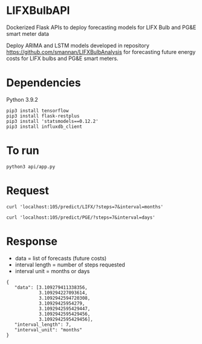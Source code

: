 # LIFXBulbAPI
Dockerized Flask APIs to deploy forecasting models for LIFX Bulb and PG&amp;E smart meter data

Deploy ARIMA and LSTM models developed in repository https://github.com/smannan/LIFXBulbAnalysis for forecasting future
energy costs for LIFX bulbs and PG&E smart meters.

# Dependencies

Python 3.9.2

```
pip3 install tensorflow
pip3 install flask-restplus
pip3 install 'statsmodels==0.12.2'
pip3 install influxdb_client
```

# To run

```python3 api/app.py ```

# Request

```curl 'localhost:105/predict/LIFX/?steps=7&interval=months'```

```curl 'localhost:105/predict/PGE/?steps=7&interval=days'```

# Response

- data = list of forecasts (future costs)
- interval length = number of steps requested
- interval unit = months or days


```
{
   "data": [3.109279411338356,
            3.109294227093614,
            3.1092942594720308,
            3.10929425954279,
            3.1092942595429447,
            3.1092942595429456,
            3.1092942595429456],
   "interval_length": 7,
   "interval_unit": "months"
}
```
